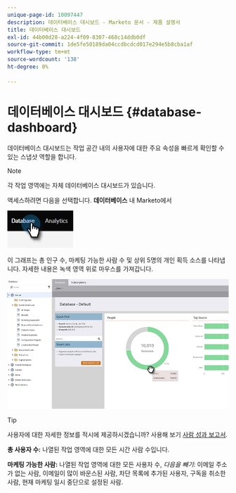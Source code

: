 ```yaml
---
unique-page-id: 10097447
description: 데이터베이스 대시보드 - Marketo 문서 - 제품 설명서
title: 데이터베이스 대시보드
exl-id: 44b00d28-a224-4f09-8307-468c14ddb0df
source-git-commit: 1de5fe50189da04ccdbcdcd017e294e5b8cba1af
workflow-type: tm+mt
source-wordcount: '138'
ht-degree: 0%

---
```


# 데이터베이스 대시보드 {#database-dashboard}

데이터베이스 대시보드는 작업 공간 내의 사용자에 대한 주요 속성을 빠르게 확인할 수 있는 스냅샷 역할을 합니다.

>[!NOTE]
>
>각 작업 영역에는 자체 데이터베이스 대시보드가 있습니다.

액세스하려면 다음을 선택합니다. **데이터베이스** 내 Marketo에서

![](assets/database-dashboard-1.png)

이 그래프는 총 인구 수, 마케팅 가능한 사람 수 및 상위 5명의 개인 획득 소스를 나타냅니다. 자세한 내용은 녹색 영역 위로 마우스를 가져갑니다.

![](assets/database-dashboard-2.png)

>[!TIP]
>
>사용자에 대한 자세한 정보를 적시에 제공하시겠습니까? 사용해 보기 [사람 성과 보고서](/help/marketo/product-docs/reporting/basic-reporting/report-types/people-performance-report.md).

**총 사용자 수:** 나열된 작업 영역에 대한 모든 시간 사람 수입니다.

**마케팅 가능한 사람:** 나열된 작업 영역에 대한 모든 사용자 수, _다음을 빼기_: 이메일 주소가 없는 사람, 이메일이 많이 바운스된 사람, 차단 목록에 추가된 사용자, 구독을 취소한 사람, 현재 마케팅 일시 중단으로 설정된 사람.
